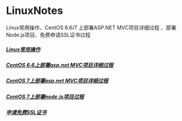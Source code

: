 # LinuxNotes
Linux常用操作、CentOS 6.6/7 上部署ASP.NET MVC项目详细过程 、部署Node.js项目、免费申请SSL证书过程

##### [Linux常用操作](https://github.com/xpsilvester/Notes/blob/master/Linux/Linux%E5%B8%B8%E7%94%A8%E6%93%8D%E4%BD%9C.md)
##### [CentOS 6.6上部署asp.net MVC项目详细过程](https://github.com/xpsilvester/Notes/blob/master/Linux/CentOS%206.6%E4%B8%8A%E9%83%A8%E7%BD%B2asp.net%20MVC%E9%A1%B9%E7%9B%AE%E8%AF%A6%E7%BB%86%E8%BF%87%E7%A8%8B.md)
##### [CentOS 7上部署asp.net MVC项目详细过程](https://github.com/xpsilvester/Notes/blob/master/Linux/CentOS%207%E4%B8%8A%E9%83%A8%E7%BD%B2asp.net%20MVC%E9%A1%B9%E7%9B%AE%E8%AF%A6%E7%BB%86%E8%BF%87%E7%A8%8B.md)
##### [CentOS 7上部署node.js项目过程](https://github.com/xpsilvester/Notes/blob/master/Linux/CentOS%207%E4%B8%8A%E9%83%A8%E7%BD%B2NodeJS.md)
##### [申请免费SSL证书](https://github.com/xpsilvester/Notes/blob/master/Linux/%E7%94%B3%E8%AF%B7%E5%85%8D%E8%B4%B9SSL%E8%AF%81%E4%B9%A6.md)